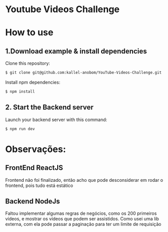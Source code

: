 # Youtube Videos Challenge

# How to use

## 1.Download example & install dependencies
Clone this repository:
```bash
$ git clone git@github.com:kallel-anobom/YouTube-Videos-Challenge.git
```
Install npm dependencies:
```bash
$ npm install
```

## 2. Start the Backend server
Launch your backend server with this command:
```bash
$ npm run dev

```

# Observações:

## FrontEnd ReactJS
Frontend não foi finalizado, então acho que pode desconsiderar em rodar o frontend, pois tudo está estático


## Backend NodeJs
Faltou implementar algumas regras de negócios, como os 200 primeiros vídeos, e mostrar os vídeos que podem ser assistidos.
Como usei uma lib externa, com ela pode passar a paginação para ter um limite de requisição    
